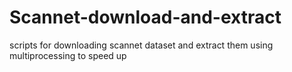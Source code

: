 # Scannet-download-and-extract
scripts for downloading scannet dataset and extract them using multiprocessing to speed up
